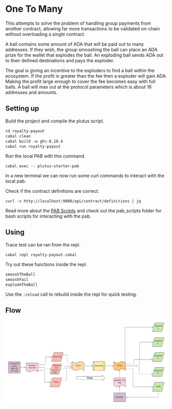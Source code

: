 # One To Many

This attempts to solve the problem of handling group payments from another contract, allowing far more transactions to be validated on-chain without overloading a single contract.

A ball contains some amount of ADA that will be paid out to many addresses. If they wish, the group smooshing the ball can place an ADA prize for the wallet that explodes the ball. An exploding ball sends ADA out to their defined destinations and pays the exploder.

The goal is giving an incentive to the exploders to find a ball within the ecosystem. If the profit is greater than the fee then a exploder will gain ADA. Making the profit large enough to cover the fee becomes easy with full balls. A ball will max out at the protocol parameters which is about 16 addresses and amounts.

## Setting up

Build the project and compile the plutus script.
```
cd royalty-payout
cabal clean
cabal build -w ghc-8.10.4
cabal run royalty-payout
```

Run the local PAB with this command.
```
cabal exec -- plutus-starter-pab
```

In a new terminal we can now run some curl commands to interact with the local pab.

Check if the contract definitions are correct.
```
curl -s http://localhost:9080/api/contract/definitions | jq
```

Read more about the [PAB Scripts](pab_scripts/README.md) and check out the pab_scripts folder for bash scripts for interacting with the pab.

## Using

Trace test can be ran from the repl.

```
cabal repl royalty-payout.cabal
```

Try out these functions inside the repl.
```
smooshTheBall
smooshFail
explodeTheBall
```

Use the ```:reload``` call to rebuild inside the repl for quick testing.


## Flow

![alt text](ADABall.png)